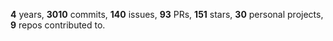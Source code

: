 **4** years, **3010** commits, **140** issues, **93** PRs, **151** stars, **30** personal projects, **9** repos contributed to.
